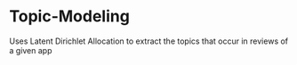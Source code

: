 # Topic-Modeling
Uses Latent Dirichlet Allocation to extract the topics that occur in reviews of a given app
